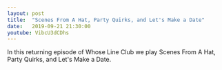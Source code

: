 ```yaml
---
layout: post
title:  "Scenes From A Hat, Party Quirks, and Let's Make a Date"
date:   2019-09-21 21:30:00
youtube: VibcU3dCDhs
---
```


In this returning episode of Whose Line Club we play Scenes From A Hat, Party Quirks, and Let's Make a Date.